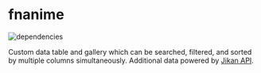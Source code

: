 # fnanime

![dependencies](https://img.shields.io/david/fncombo/fnanime)

Custom data table and gallery which can be searched, filtered, and sorted by multiple columns simultaneously. Additional data powered by [Jikan API](https://jikan.moe/).
